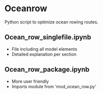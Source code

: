 # Oceanrow
Python script to optimize ocean rowing routes.

## Ocean_row_singlefile.ipynb
* File including all model elements
* Detailed explanation per section

## Ocean_row_package.ipynb
* More user friendly
* Imports module from 'mod_ocean_row.py'
